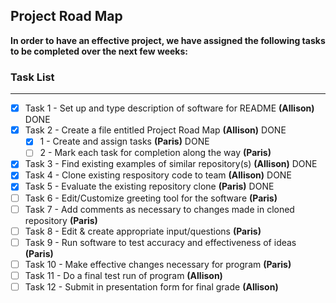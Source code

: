<h2>Project Road Map</h2>

**In order to have an effective project, we have assigned the following tasks to be completed over the next few weeks:**

### Task List
___

- [X] Task 1 - Set up and type description of software for README **(Allison)** DONE
- [X] Task 2 - Create a file entitled Project Road Map **(Allison)** DONE
  - [X] 1 - Create and assign tasks **(Paris)** DONE
  - [ ] 2 - Mark each task for completion along the way **(Paris)** 
- [X] Task 3 - Find existing examples of similar repository(s) **(Allison)** DONE
- [X] Task 4 - Clone existing respository code to team **(Allison)** DONE
- [X] Task 5 - Evaluate the existing repository clone **(Paris)** DONE
- [ ] Task 6 - Edit/Customize greeting tool for the software **(Paris)**
- [ ] Task 7 - Add comments as necessary to changes made in cloned repository **(Paris)** 
- [ ] Task 8 - Edit & create appropriate input/questions **(Paris)**
- [ ] Task 9 - Run software to test accuracy and effectiveness of ideas **(Paris)**
- [ ] Task 10 - Make effective changes necessary for program **(Paris)**
- [ ] Task 11 - Do a final test run of program **(Allison)**
- [ ] Task 12 - Submit in presentation form for final grade **(Allison)**
